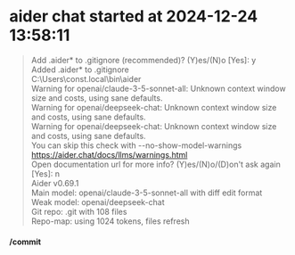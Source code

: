 
# aider chat started at 2024-12-24 13:58:11

> Add .aider* to .gitignore (recommended)? (Y)es/(N)o [Yes]: y  
> Added .aider* to .gitignore  
> C:\Users\const\.local\bin\aider  
> Warning for openai/claude-3-5-sonnet-all: Unknown context window size and costs, using sane defaults.  
> Warning for openai/deepseek-chat: Unknown context window size and costs, using sane defaults.  
> Warning for openai/deepseek-chat: Unknown context window size and costs, using sane defaults.  
> You can skip this check with --no-show-model-warnings  
> https://aider.chat/docs/llms/warnings.html  
> Open documentation url for more info? (Y)es/(N)o/(D)on't ask again [Yes]: n  
> Aider v0.69.1  
> Main model: openai/claude-3-5-sonnet-all with diff edit format  
> Weak model: openai/deepseek-chat  
> Git repo: .git with 108 files  
> Repo-map: using 1024 tokens, files refresh  

#### /commit  

